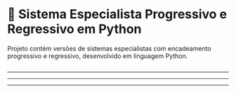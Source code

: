 # 🤖 Sistema Especialista Progressivo e Regressivo em Python  

Projeto contém versões de sistemas especialistas com encadeamento progressivo e regressivo, desenvolvido em linguagem Python.

<img src=''>  

---  

---  

---  



